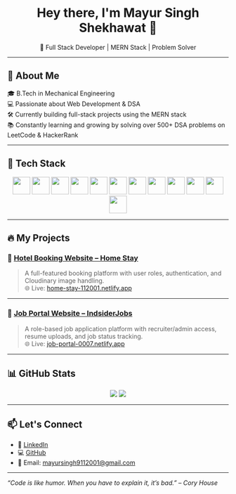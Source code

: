 <h1 align="center">Hey there, I'm Mayur Singh Shekhawat 👋</h1>
<p align="center">
  🚀 Full Stack Developer | MERN Stack | Problem Solver
</p>

---

## 🚀 About Me

🎓 B.Tech in Mechanical Engineering  
💻 Passionate about Web Development & DSA  
🛠️ Currently building full-stack projects using the MERN stack  
📚 Constantly learning and growing by solving over 500+ DSA problems on LeetCode & HackerRank

---

## 🧰 Tech Stack

<p align="center">
  <!-- React -->
  <img src="https://cdn.jsdelivr.net/gh/devicons/devicon/icons/react/react-original.svg" height="40" />

  <!-- Node.js -->
  <img src="https://cdn.jsdelivr.net/gh/devicons/devicon/icons/nodejs/nodejs-original.svg" height="40" />

  <!-- Express -->
  <img src="https://cdn.jsdelivr.net/gh/devicons/devicon/icons/express/express-original.svg" height="40" />

  <!-- MongoDB -->
  <img src="https://cdn.jsdelivr.net/gh/devicons/devicon/icons/mongodb/mongodb-original.svg" height="40" />

  <!-- JavaScript -->
  <img src="https://cdn.jsdelivr.net/gh/devicons/devicon/icons/javascript/javascript-original.svg" height="40" />

  <!-- Clerk -->
  <img src="https://seeklogo.com/images/C/clerk-logo-5E5C56C1C2-seeklogo.com.png" height="40" />

  <!-- Cloudinary -->
  <img src="https://res.cloudinary.com/cloudinary-marketing/image/upload/v1688381716/Brand%20Assets/Logos/Cloudinary/Logo/Cloudinary_icon_blue.svg" height="40" />

  <!-- Tailwind CSS -->
  <img src="https://cdn.jsdelivr.net/gh/devicons/devicon/icons/tailwindcss/tailwindcss-plain.svg" height="40" />

  <!-- Bootstrap -->
  <img src="https://cdn.jsdelivr.net/gh/devicons/devicon/icons/bootstrap/bootstrap-original.svg" height="40" />

  <!-- Git -->
  <img src="https://cdn.jsdelivr.net/gh/devicons/devicon/icons/git/git-original.svg" height="40" />

  <!-- GitHub -->
  <img src="https://cdn.jsdelivr.net/gh/devicons/devicon/icons/github/github-original.svg" height="40" />

  <!-- VS Code -->
  <img src="https://cdn.jsdelivr.net/gh/devicons/devicon/icons/vscode/vscode-original.svg" height="40" />
</p>




---

## 🔥 My Projects

### 🏨 [Hotel Booking Website – Home Stay](https://github.com/Mayursingh9111/hotel-booking)
> A full-featured booking platform with user roles, authentication, and Cloudinary image handling.  
🌐 Live: [home-stay-112001.netlify.app](https://home-stay-112001.netlify.app/)

---

### 💼 [Job Portal Website – IndsiderJobs](https://github.com/Mayursingh9111/job-portal)
> A role-based job application platform with recruiter/admin access, resume uploads, and job status tracking.  
🌐 Live: [job-portal-0007.netlify.app](https://job-portal-0007.netlify.app/)

---

## 📊 GitHub Stats

<p align="center">
  <img src="https://github-readme-stats.vercel.app/api?username=Mayursingh9111&show_icons=true&theme=tokyonight" />
  <img src="https://github-readme-stats.vercel.app/api/top-langs/?username=Mayursingh9111&layout=compact&theme=tokyonight" />
</p>

---

## 📫 Let's Connect

- 🔗 [LinkedIn](https://linkedin.com/in/mayursingh9111)
- 💻 [GitHub](https://github.com/Mayursingh9111)
- 📧 Email: mayursingh9112001@gmail.com

---

_“Code is like humor. When you have to explain it, it’s bad.” – Cory House_
